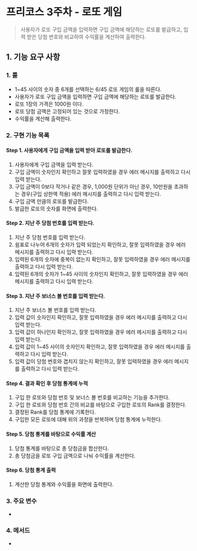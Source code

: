 # 프리코스 3주차 - 로또 게임

> 사용자가 로또 구입 금액을 입력하면 구입 금액에 해당하는 로또를 발급하고, 입력 받은 당첨 번호와 비교하여 수익률을 계산하여 출력한다.

## 1. 기능 요구 사항

### 1. 룰
- 1~45 사이의 숫자 중 6개를 선택하는 6/45 로또 게임의 룰을 따른다.
- 사용자가 로또 구입 금액을 입력하면 구입 금액에 해당하는 로또를 발급한다.
- 로또 1장의 가격은 1000원 이다.
- 로또 당첨 금액은 고정되어 있는 것으로 가정한다.
- 수익률을 계산해 출력한다.

### 2. 구현 기능 목록

#### Step 1. 사용자에게 구입 금액을 입력 받아 로또를 발급한다.

1) 사용자에게 구입 금액을 입력 받는다.
2) 구입 금액이 숫자인지 확인하고 잘못 입력하였을 경우 에러 메시지를 출력하고 다시 입력 받는다.
3) 구입 금액이 0보다 작거나 같은 경우, 1,000원 단위가 아닌 경우, 10만원을 초과하는 경우(구입 상한액 적용) 에러 메시지를 출력하고 다시 입력 받는다.
4) 구입 금액 만큼의 로또를 발급한다.
5) 발급한 로또의 숫자를 화면에 출력한다.

#### Step 2. 지난 주 당첨 번호를 입력 받는다.

1) 지난 주 당첨 번호를 입력 받는다.
2) 쉼표로 나누어 6개의 숫자가 입력 되었는지 확인하고, 잘못 입력하였을 경우 에러 메시지를 출력하고 다시 입력 받는다.
3) 입력된 6개의 숫자에 중복이 없는지 확인하고, 잘못 입력하였을 경우 에러 메시지를 출력하고 다시 입력 받는다.
4) 입력된 6개의 숫자가 1~45 사이의 숫자인지 확인하고, 잘못 입력하였을 경우 에러 메시지를 출력하고 다시 입력 받는다.

#### Step 3. 지난 주 보너스 볼 번호를 입력 받는다.

1) 지난 주 보너스 볼 번호를 입력 받는다.
2) 입력 값이 숫자인지 확인하고, 잘못 입력하였을 경우 에러 메시지를 출력하고 다시 입력 받는다.
3) 입력 값이 하나인지 확인하고, 잘못 입력하였을 경우 에러 메시지를 출력하고 다시 입력 받는다.
4) 입력 값이 1~45 사이의 숫자인지 확인하고, 잘못 입력하였을 경우 에러 메시지를 출력하고 다시 입력 받는다.
5) 입력 값이 당첨 번호와 겹치지 않는지 확인하고, 잘못 입력하였을 경우 에러 메시지를 출력하고 다시 입력 받는다.

#### Step 4. 결과 확인 후 당첨 통계에 누적

1) 구입 한 로또와 당첨 번호 및 보너스 볼 번호를 비교하는 기능을 추가한다.
2) 구입 한 로또와 당첨 번호 간의 비교를 바탕으로 구입한 로또의 Rank를 결정한다.
3) 결정된 Rank를 당첨 통계에 기록한다.
4) 구입한 모든 로또에 대해 위의 과정을 반복하며 당첨 통계에 누적한다.

#### Step 5. 당첨 통계를 바탕으로 수익률 계산

1) 당첨 통계를 바탕으로 총 당첨금을 합산한다.
2) 총 당첨금을 로또 구입 금액으로 나눠 수익률을 계산한다.

#### Step 6. 당첨 통계 출력

1) 계산한 당첨 통계와 수익률을 화면에 출력한다.

### 3. 주요 변수

- 

### 4. 메서드

- 